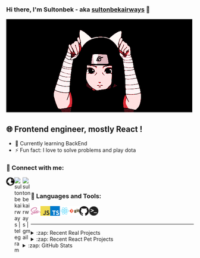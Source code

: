### Hi there, I'm Sultonbek - aka [sultonbekairways][website] 👋

![itachi](itac_molodoy.gif)

## 🌐 Frontend engineer, mostly React !

- 📗 Currently learning BackEnd
- ⚡ Fun fact: I love to solve problems and play dota

### 📝 Connect with me:

[<img align="left" alt="sultonbekairways.uz" width="22px" src="https://raw.githubusercontent.com/iconic/open-iconic/master/svg/globe.svg" />][website]
[<img align="left" alt="sultonbekairways | telegram" width="22px" src="https://cdn.jsdelivr.net/npm/simple-icons@v3/icons/telegram.svg" />][telegram]
[<img align="left" alt="sultonbekairways | gmail" width="22px" src="https://cdn.jsdelivr.net/npm/simple-icons@v3/icons/gmail.svg" />][gmail]

<br />

### 🔨 Languages and Tools:

<img align="left" alt="Sass" width="26px" src="https://raw.githubusercontent.com/github/explore/80688e429a7d4ef2fca1e82350fe8e3517d3494d/topics/sass/sass.png" />
<img align="left" alt="JavaScript" width="26px" src="https://raw.githubusercontent.com/github/explore/80688e429a7d4ef2fca1e82350fe8e3517d3494d/topics/javascript/javascript.png" />
<img align="left" alt="MySQL" width="26px" src="https://raw.githubusercontent.com/github/explore/80688e429a7d4ef2fca1e82350fe8e3517d3494d/topics/typescript/typescript.png" />
<img align="left" alt="React" width="26px" src="https://raw.githubusercontent.com/github/explore/80688e429a7d4ef2fca1e82350fe8e3517d3494d/topics/react/react.png" />
<img align="left" alt="Git" width="26px" src="https://raw.githubusercontent.com/github/explore/80688e429a7d4ef2fca1e82350fe8e3517d3494d/topics/git/git.png" />
<img align="left" alt="GitHub" width="26px" src="https://raw.githubusercontent.com/github/explore/78df643247d429f6cc873026c0622819ad797942/topics/github/github.png" />
<img align="left" alt="Terminal" width="26px" src="https://raw.githubusercontent.com/github/explore/80688e429a7d4ef2fca1e82350fe8e3517d3494d/topics/terminal/terminal.png" />

<br />
<br />

---

<details>
  <summary>:zap: Recent Real Projects</summary>

  - [Pure JS based project](https://Proweb.uz)
  - [Small business card webpage](https://Multicake.uz)
  - [Team based project](https://www.scnsoft.com/)

</details>

<details>
  <summary>:zap: Recent React Pet Projects</summary>

  - [Space X flights SPA in React js and concurrently back in node + graphQl](https://sultonbekairways-spacex.herokuapp.com/)

</details>

<details>
  <summary>:zap: GitHub Stats</summary>

  <img align="left" alt="sultonbekairways's GitHub Stats" src="https://github-readme-stats.vercel.app/api?username=sultonbekairways&show_icons=true&hide_border=true" />

</details>

[website]: https://sultonbekairways.uz
[telegram]: https://t.me/sultonbekairways
[gmail]: mailto:kingsulton45@gmail.com
